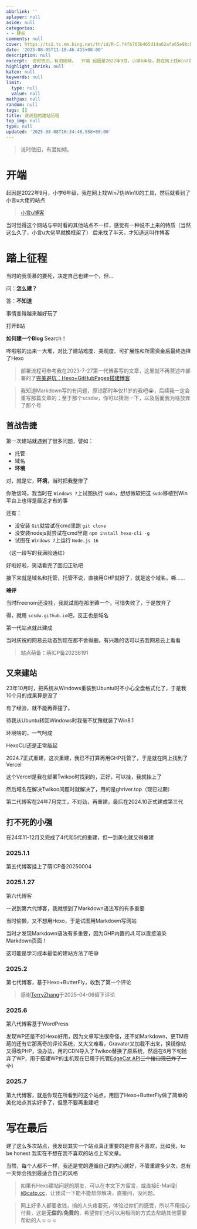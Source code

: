 ```yaml
---
abbrlink: ''
aplayer: null
aside: null
categories:
- - 建站
comments: null
cover: https://ts1.tc.mm.bing.net/th/id/R-C.f4fb765b465d14a62afa65e98cb42e09?rik=6xyNB9L%2bPioFuw&riu=http%3a%2f%2ffi.co%2fsystem%2fupload%2fblogmutt_blog.jpeg&ehk=9lPDmZd13KXCsLXxkpOj864N6%2fsspsef%2b9Akvsnv1m8%3d&risl=&pid=ImgRaw&r=0
date: '2025-08-05T11:18:46.415+08:00'
description: null
excerpt:  说时依旧，有泪如倾。  开端 起因是2022年9月，小学6年级，我在网上找Win7伪Win10的工具，然后就看到了小言u大佬的站点  小言u博客  当时觉得这个网站与平时看的其他站点不一样，感觉有一种说不上来的特质（当然这么久了，小言u大佬早就换框架了） 后来找了半天，才知道这叫作博客 踏上征程 当时的我羡慕的要死，决定自己也建一个，但… 问：怎么建？ 答：不知道 事情变得越来越好玩了 打开B站...
highlight_shrink: null
katex: null
keywords: null
limit:
  type: null
  value: null
mathjax: null
random: null
tags: []
title: 说说我的建站历程
top_img: null
type: null
updated: '2025-08-08T16:34:48.958+08:00'
---
```

> 说时依旧，有泪如倾。

# 开端

起因是2022年9月，小学6年级，我在网上找Win7伪Win10的工具，然后就看到了小言u大佬的站点

> [小言u博客](https://zxz.ee)

当时觉得这个网站与平时看的其他站点不一样，感觉有一种说不上来的特质（当然这么久了，小言u大佬早就换框架了）
后来找了半天，才知道这叫作博客

# 踏上征程

当时的我羡慕的要死，决定自己也建一个，但…

问：**怎么建？**

答：**不知道**

事情变得越来越好玩了

打开B站

**如何建一个Blog** Search！

哗啦啦的出来一大堆，对比了建站难度、美观度、可扩展性和所需资金后最终选择了Hexo

> 部署流程可参考我在2023-7-27第一代博客写的文章，这里就不再赘述咋部署的了[完美避坑：Hexo+GitHubPages搭建博客](https://scsdw.github.io/2023/07/27/完美避坑：hexo-githubpages搭建博客)

> 我知道Markdown写的有问题，原谅那时年仅11岁的我吧😭，后续我一定会重写那篇文章的；至于那个scsdw，你可以猜测一下，以及后面我为啥放弃了那个号

## 首战告捷

第一次建站就遇到了很多问题，譬如：

- 托管
- 域名
- **环境**

对，就是它，**环境**，当时把我整惨了

你敢信吗，我当时在 `Windows 7`上试图执行 `sudo`，想想微软把这 `sudo`移植到Win平台上也得是最近才有的事

还有：

- 没安装 `Git`就尝试在cmd里跑 `git clone`
- 没安装nodejs就尝试在cmd里跑 `npm install hexo-cli -g`
- 试图在 `Windows 7`上运行 `Node.js 16`

（这一段写的我满脸通红）

好啦好啦，笑话看完了回归正轨吧

接下来就是域名和托管，托管不说，直接用GHP就好了，就是这个域名，嘶……

**~~难评~~**

当时Freenom还没挂，我就试图在那里薅一个，可惜失败了，于是放弃了

得，就用 `scsdw.github.io`吧，反正也是域名

第一代站点就此建成

当时庆祝的网易云动态到现在都不舍得删，有兴趣的话可以去我网易云上看看

> 站点萌备：萌ICP备20236191

## 又来建站

23年10月时，把系统从Windows重装到Ubuntu时不小心全盘格式化了，于是我10个月的成果算是没了

有了经验，就不能再莽撞了。

待我从Ubuntu转回Windows时我毫不犹豫就装了Win8.1

环境啥的，一气呵成

HexoCLI还是正常敲起

2024.7正式重建，这次重建，我已不打算再用GHP托管了，于是就在网上找到了Vercel

这个Vercel是我在部署Twikoo时找到的，正好，可以挂，我就挂上了

然后域名在解决Twikoo问题时就解决了，用的是ghriver.top（现已过期）

第二代博客在24年7月完工，不对劲，再重建，最后在2024.10正式建成第三代

## 打不死的小强

在24年11-12月又完成了4代和5代的重建，但一到美化就又得重建

### 2025.1.1

第五代博客挂上了萌ICP备20250004

### 2025.1.27

第六代博客

一说到第六代博客，我就想到了Markdown语法写的有多重要

当时偷懒，又不想用Hexo，于是试图用Markdown写网站

当时才发现Markdown语法有多重要，因为GHP内置的JL可以直接渲染Markdown页面！

这可能是学习成本最低的建站方法了吧😅

### 2025.2

第七代博客，基于Hexo+ButterFly，收到了第一个评论

> 感谢[TerryZhang](https://mrzxr.com)于2025-04-06留下评论

### 2025.6

第八代博客基于WordPress

发现WP还是不如Hexo好用，因为文章写法很奇怪，还不如Markdown，更TM奇葩的还有它那离奇的评论系统，又大又难看，Gravatar又加载不出来，换镜像站又得改PHP，没办法，用的CDN导入了Twikoo替换了原系统，然后在6月下旬抛弃了WP，用于搭建WP的主机现在已用于托管[EdgeCat API](https://api.catp.cc)~~三个接口现已炸了一个~~）

### 2025.7

第九代博客，就是你现在所看到的这个站点，用回了Hexo+ButterFly做了简单的美化站点其实好多了，但愿不要再重建吧

# 写在最后

建了这么多次站点，我发现其实一个站点真正重要的是你喜不喜欢，比如我，to be honest 我实在不想在我不喜欢的站点上写文章。

当然，每个人都不一样，我还是觉的遵循自己的内心就好，不管重建多少次，总有一天你会找到最适合自己的风格

> 如果有Hexo建站问题的朋友，可以在本文下方留言，或直接E-Mail到[i@catp.cc](mailto:i@catp.cc)，让我试一下能不能帮你解决，直接问，没问题。

> 网上好多人都要收钱，搞的人头疼要死，体验过你们的感受，所以不用担心付费，这是**无偿的**/**免费的**，希望你们也可以用相同的方式去帮助其他需要帮助的人☺️☺️☺️
